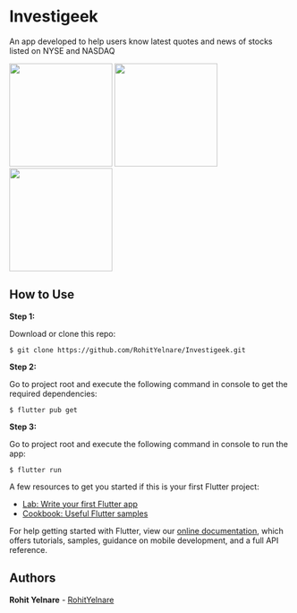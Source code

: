 # Investigeek

An app developed to help users know latest quotes and news of stocks listed on NYSE and NASDAQ 

<img src="https://user-images.githubusercontent.com/51207928/105082782-10f76e00-5aba-11eb-9c72-92db925e66a9.jpg" width="184"/> <img src="https://user-images.githubusercontent.com/51207928/105082741-050bac00-5aba-11eb-8681-4702ba48442e.jpg" width="184"/> <img src="https://user-images.githubusercontent.com/51207928/105082826-1fde2080-5aba-11eb-921e-59081084aefe.jpg" width="184"/>

## How to Use 

**Step 1:**

Download or clone this repo:

```
$ git clone https://github.com/RohitYelnare/Investigeek.git
```

**Step 2:**

Go to project root and execute the following command in console to get the required dependencies: 

```
$ flutter pub get 
```

**Step 3:**

Go to project root and execute the following command in console to run the app: 

```
$ flutter run
```

A few resources to get you started if this is your first Flutter project:

- [Lab: Write your first Flutter app](https://flutter.dev/docs/get-started/codelab)
- [Cookbook: Useful Flutter samples](https://flutter.dev/docs/cookbook)

For help getting started with Flutter, view our
[online documentation](https://flutter.dev/docs), which offers tutorials,
samples, guidance on mobile development, and a full API reference.

## Authors

**Rohit Yelnare** - [RohitYelnare](http://rohit.yelnare.com/)
